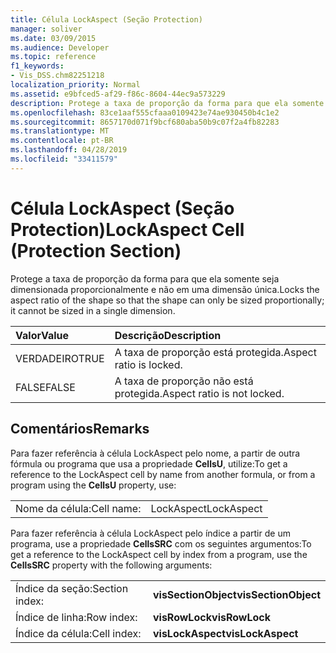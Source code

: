 ```yaml
---
title: Célula LockAspect (Seção Protection)
manager: soliver
ms.date: 03/09/2015
ms.audience: Developer
ms.topic: reference
f1_keywords:
- Vis_DSS.chm82251218
localization_priority: Normal
ms.assetid: e9bfced5-af29-f86c-8604-44ec9a573229
description: Protege a taxa de proporção da forma para que ela somente seja dimensionada proporcionalmente e não em uma dimensão única.
ms.openlocfilehash: 83ce1aaf555cfaaa0109423e74ae930450b4c1e2
ms.sourcegitcommit: 8657170d071f9bcf680aba50b9c07f2a4fb82283
ms.translationtype: MT
ms.contentlocale: pt-BR
ms.lasthandoff: 04/28/2019
ms.locfileid: "33411579"
---
```

# <a name="lockaspect-cell-protection-section"></a><span data-ttu-id="c75d8-103">Célula LockAspect (Seção Protection)</span><span class="sxs-lookup"><span data-stu-id="c75d8-103">LockAspect Cell (Protection Section)</span></span>

<span data-ttu-id="c75d8-104">Protege a taxa de proporção da forma para que ela somente seja dimensionada proporcionalmente e não em uma dimensão única.</span><span class="sxs-lookup"><span data-stu-id="c75d8-104">Locks the aspect ratio of the shape so that the shape can only be sized proportionally; it cannot be sized in a single dimension.</span></span>
  
|<span data-ttu-id="c75d8-105">**Valor**</span><span class="sxs-lookup"><span data-stu-id="c75d8-105">**Value**</span></span>|<span data-ttu-id="c75d8-106">**Descrição**</span><span class="sxs-lookup"><span data-stu-id="c75d8-106">**Description**</span></span>|
|:-----|:-----|
| <span data-ttu-id="c75d8-107">VERDADEIRO</span><span class="sxs-lookup"><span data-stu-id="c75d8-107">TRUE</span></span>  <br/> | <span data-ttu-id="c75d8-108">A taxa de proporção está protegida.</span><span class="sxs-lookup"><span data-stu-id="c75d8-108">Aspect ratio is locked.</span></span>  <br/> |
| <span data-ttu-id="c75d8-109">FALSE</span><span class="sxs-lookup"><span data-stu-id="c75d8-109">FALSE</span></span>  <br/> | <span data-ttu-id="c75d8-110">A taxa de proporção não está protegida.</span><span class="sxs-lookup"><span data-stu-id="c75d8-110">Aspect ratio is not locked.</span></span>  <br/> |
   
## <a name="remarks"></a><span data-ttu-id="c75d8-111">Comentários</span><span class="sxs-lookup"><span data-stu-id="c75d8-111">Remarks</span></span>

<span data-ttu-id="c75d8-112">Para fazer referência à célula LockAspect pelo nome, a partir de outra fórmula ou programa que usa a propriedade **CellsU**, utilize:</span><span class="sxs-lookup"><span data-stu-id="c75d8-112">To get a reference to the LockAspect cell by name from another formula, or from a program using the **CellsU** property, use:</span></span> 
  
|||
|:-----|:-----|
| <span data-ttu-id="c75d8-113">Nome da célula:</span><span class="sxs-lookup"><span data-stu-id="c75d8-113">Cell name:</span></span>  <br/> | <span data-ttu-id="c75d8-114">LockAspect</span><span class="sxs-lookup"><span data-stu-id="c75d8-114">LockAspect</span></span>  <br/> |
   
<span data-ttu-id="c75d8-115">Para fazer referência à célula LockAspect pelo índice a partir de um programa, use a propriedade **CellsSRC** com os seguintes argumentos:</span><span class="sxs-lookup"><span data-stu-id="c75d8-115">To get a reference to the LockAspect cell by index from a program, use the **CellsSRC** property with the following arguments:</span></span> 
  
|||
|:-----|:-----|
| <span data-ttu-id="c75d8-116">Índice da seção:</span><span class="sxs-lookup"><span data-stu-id="c75d8-116">Section index:</span></span>  <br/> |<span data-ttu-id="c75d8-117">**visSectionObject**</span><span class="sxs-lookup"><span data-stu-id="c75d8-117">**visSectionObject**</span></span> <br/> |
| <span data-ttu-id="c75d8-118">Índice de linha:</span><span class="sxs-lookup"><span data-stu-id="c75d8-118">Row index:</span></span>  <br/> |<span data-ttu-id="c75d8-119">**visRowLock**</span><span class="sxs-lookup"><span data-stu-id="c75d8-119">**visRowLock**</span></span> <br/> |
| <span data-ttu-id="c75d8-120">Índice da célula:</span><span class="sxs-lookup"><span data-stu-id="c75d8-120">Cell index:</span></span>  <br/> |<span data-ttu-id="c75d8-121">**visLockAspect**</span><span class="sxs-lookup"><span data-stu-id="c75d8-121">**visLockAspect**</span></span> <br/> |
   

